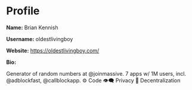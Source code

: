 # Profile

**Name:** Brian Kennish

**Username:** oldestlivingboy

**Website:** https://oldestlivingboy.com/

**Bio:**

Generator of random numbers at @joinmassive. 7 apps w/ 1M users, incl. @adblockfast, @callblockapp.
⚙️ Code 👁‍🗨 Privacy 🏴 Decentralization
